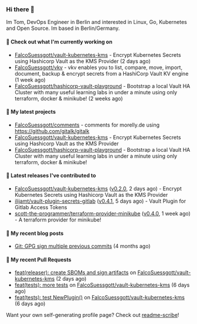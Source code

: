 ### Hi there 👋

Im Tom, DevOps Engineer in Berlin and interested in Linux, Go, Kubernetes and Open Source.
Im based in Berlin/Germany.

#### 👷 Check out what I'm currently working on

- [FalcoSuessgott/vault-kubernetes-kms](https://github.com/FalcoSuessgott/vault-kubernetes-kms) - Encrypt Kubernetes Secrets using Hashicorp Vault as the KMS Provider (2 days ago)
- [FalcoSuessgott/vkv](https://github.com/FalcoSuessgott/vkv) - vkv enables you to list, compare, move, import, document, backup &amp; encrypt secrets from a HashiCorp Vault KV engine (1 week ago)
- [FalcoSuessgott/hashicorp-vault-playground](https://github.com/FalcoSuessgott/hashicorp-vault-playground) - Bootstrap a local Vault HA Cluster with many useful learning labs in under a minute using only terraform, docker &amp; minikube! (2 weeks ago)

#### 🌱 My latest projects

- [FalcoSuessgott/comments](https://github.com/FalcoSuessgott/comments) - comments for morelly.de using https://github.com/gitalk/gitalk
- [FalcoSuessgott/vault-kubernetes-kms](https://github.com/FalcoSuessgott/vault-kubernetes-kms) - Encrypt Kubernetes Secrets using Hashicorp Vault as the KMS Provider
- [FalcoSuessgott/hashicorp-vault-playground](https://github.com/FalcoSuessgott/hashicorp-vault-playground) - Bootstrap a local Vault HA Cluster with many useful learning labs in under a minute using only terraform, docker &amp; minikube!

#### 🔭 Latest releases I've contributed to

- [FalcoSuessgott/vault-kubernetes-kms](https://github.com/FalcoSuessgott/vault-kubernetes-kms) ([v0.2.0](https://github.com/FalcoSuessgott/vault-kubernetes-kms/releases/tag/v0.2.0), 2 days ago) - Encrypt Kubernetes Secrets using Hashicorp Vault as the KMS Provider
- [ilijamt/vault-plugin-secrets-gitlab](https://github.com/ilijamt/vault-plugin-secrets-gitlab) ([v0.4.1](https://github.com/ilijamt/vault-plugin-secrets-gitlab/releases/tag/v0.4.1), 5 days ago) - Vault Plugin for Gitlab Access Tokens
- [scott-the-programmer/terraform-provider-minikube](https://github.com/scott-the-programmer/terraform-provider-minikube) ([v0.4.0](https://github.com/scott-the-programmer/terraform-provider-minikube/releases/tag/v0.4.0), 1 week ago) - A terraform provider for minikube!

#### 📜 My recent blog posts

- [Git: GPG sign multiple previous commits](https://morelly.de/post/20240328_git_gpg_sign_commits/) (4 months ago)

#### 🔨 My recent Pull Requests

- [feat(releaser): create SBOMs and sign artifacts](https://github.com/FalcoSuessgott/vault-kubernetes-kms/pull/98) on [FalcoSuessgott/vault-kubernetes-kms](https://github.com/FalcoSuessgott/vault-kubernetes-kms) (2 days ago)
- [feat(tests): more tests](https://github.com/FalcoSuessgott/vault-kubernetes-kms/pull/96) on [FalcoSuessgott/vault-kubernetes-kms](https://github.com/FalcoSuessgott/vault-kubernetes-kms) (6 days ago)
- [feat(tests): test NewPlugin()](https://github.com/FalcoSuessgott/vault-kubernetes-kms/pull/95) on [FalcoSuessgott/vault-kubernetes-kms](https://github.com/FalcoSuessgott/vault-kubernetes-kms) (6 days ago)

Want your own self-generating profile page? Check out [readme-scribe](https://github.com/muesli/readme-scribe)!
